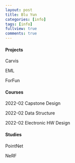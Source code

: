 ```yaml
---
layout: post
title: Blu Yun
categories: [info]
tags: [info]
fullview: true
comments: true
---
```

#### **Projects**

Carvis

EML

ForFun

#### **Courses**

2022-02 Capstone Design

2022-02 Data Structure

2022-02 Electronic HW Design

#### **Studies**

PointNet

NeRF
